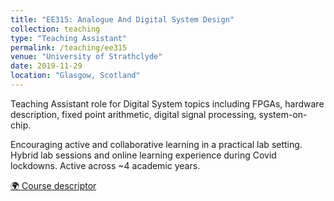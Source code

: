 ```yaml
---
title: "EE315: Analogue And Digital System Design"
collection: teaching
type: "Teaching Assistant"
permalink: /teaching/ee315
venue: "University of Strathclyde"
date: 2019-11-29
location: "Glasgow, Scotland"
---
```


Teaching Assistant role for Digital System topics including FPGAs, hardware
description, fixed point arithmetic, digital signal processing, system-on-chip.

Encouraging active and collaborative learning in a practical lab setting. Hybrid
lab sessions and online learning experience during Covid lockdowns. Active
across ~4 academic years.

[🌍 Course descriptor](https://pegasus.mis.strath.ac.uk/modulecatalogue/#/view-module/193165/new-strath-standard/module-summary)
